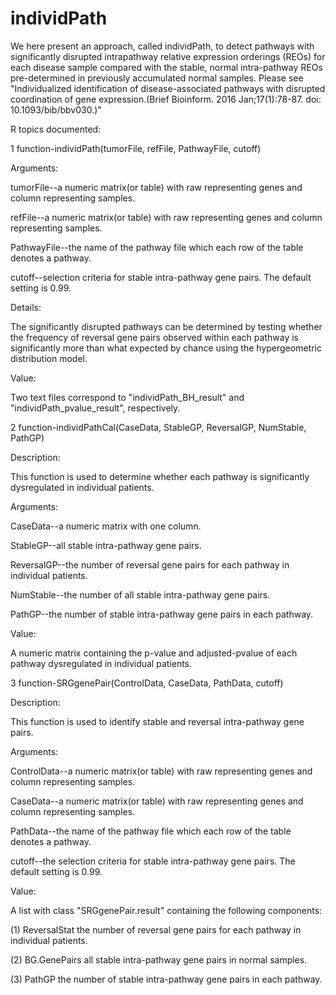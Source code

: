 # individPath

We here present an approach, called individPath, to detect pathways with significantly disrupted intrapathway relative expression orderings (REOs) for each disease sample compared with the stable, normal intra-pathway REOs pre-determined in previously accumulated normal samples. Please see "Individualized identification of disease-associated pathways with disrupted coordination of gene expression.(Brief Bioinform. 2016 Jan;17(1):78-87. doi: 10.1093/bib/bbv030.)"


R topics documented:

1 function-individPath(tumorFile, refFile, PathwayFile, cutoff)

Arguments:

tumorFile--a numeric matrix(or table) with raw representing genes and column representing samples.

refFile--a numeric matrix(or table) with raw representing genes and column representing samples.

PathwayFile--the name of the pathway file which each row of the table denotes a pathway.

cutoff--selection criteria for stable intra-pathway gene pairs. The default setting is 0.99.

Details:

The significantly disrupted pathways can be determined by testing whether the frequency of reversal gene pairs observed within each pathway is significantly more than what expected by chance using the hypergeometric distribution model.

Value:

Two text files correspond to "individPath_BH_result" and "individPath_pvalue_result", respectively.

2 function-individPathCal(CaseData, StableGP, ReversalGP, NumStable, PathGP)

Description:

This function is used to determine whether each pathway is significantly dysregulated in individual patients.

Arguments:

CaseData--a numeric matrix with one column.

StableGP--all stable intra-pathway gene pairs.

ReversalGP--the number of reversal gene pairs for each pathway in individual patients.

NumStable--the number of all stable intra-pathway gene pairs.

PathGP--the number of stable intra-pathway gene pairs in each pathway.

Value:

A numeric matrix containing the p-value and adjusted-pvalue of each pathway dysregulated in individual patients.

3 function-SRGgenePair(ControlData, CaseData, PathData, cutoff)

Description:

This function is used to identify stable and reversal intra-pathway gene pairs.

Arguments:

ControlData--a numeric matrix(or table) with raw representing genes and column representing samples.

CaseData--a numeric matrix(or table) with raw representing genes and column representing samples.

PathData--the name of the pathway file which each row of the table denotes a pathway.

cutoff--the selection criteria for stable intra-pathway gene pairs. The default setting is 0.99.

Value:

A list with class "SRGgenePair.result" containing the following components:

(1) ReversalStat the number of reversal gene pairs for each pathway in individual patients.

(2) BG.GenePairs all stable intra-pathway gene pairs in normal samples.

(3) PathGP the number of stable intra-pathway gene pairs in each pathway.
